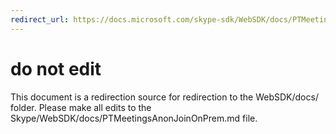 ```yaml
---
redirect_url: https://docs.microsoft.com/skype-sdk/WebSDK/docs/PTMeetingsAnonJoinOnPrem
---
```

# do not edit
This document is a redirection source for redirection to the WebSDK/docs/ folder. Please make all edits to the Skype/WebSDK/docs/PTMeetingsAnonJoinOnPrem.md file.

